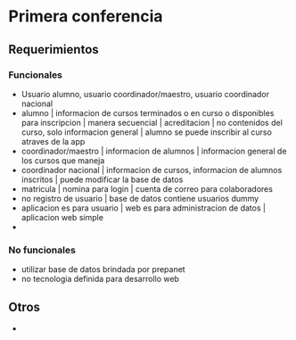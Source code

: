 # Primera conferencia
## Requerimientos
### Funcionales
- Usuario alumno, usuario coordinador/maestro, usuario coordinador nacional
- alumno | informacion de cursos terminados o en curso o disponibles para inscripcion | manera secuencial | acreditacion | no contenidos del curso, solo informacion general | alumno se puede inscribir al curso atraves de la app
- coordinador/maestro | informacion de alumnos | informacion general de los cursos que maneja 
- coordinador nacional | informacion de cursos, informacion de alumnos inscritos | puede modificar la base de datos
- matricula | nomina para login | cuenta de correo para colaboradores
- no registro de usuario | base de datos contiene usuarios dummy
- aplicacion es para usuario | web es para administracion de datos | aplicacion web simple
- 

### No funcionales
- utilizar base de datos brindada por prepanet
- no tecnologia definida para desarrollo web
## Otros
- 